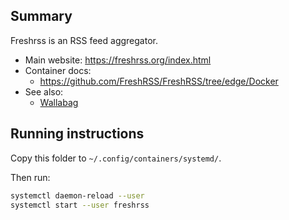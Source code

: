 ## Summary

Freshrss is an RSS feed aggregator.

* Main website: https://freshrss.org/index.html
* Container docs:
  * https://github.com/FreshRSS/FreshRSS/tree/edge/Docker
* See also:
  * [Wallabag](../wallabag)

## Running instructions

Copy this folder to `~/.config/containers/systemd/`.

Then run:

```bash
systemctl daemon-reload --user
systemctl start --user freshrss
```

